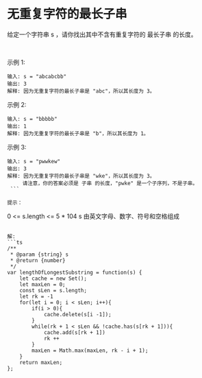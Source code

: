 # 无重复字符的最长子串

给定一个字符串 s ，请你找出其中不含有重复字符的 最长子串 的长度。

 

示例 1:
```
输入: s = "abcabcbb"
输出: 3 
解释: 因为无重复字符的最长子串是 "abc"，所以其长度为 3。
```

示例 2:
```
输入: s = "bbbbb"
输出: 1
解释: 因为无重复字符的最长子串是 "b"，所以其长度为 1。
```

示例 3:
```
输入: s = "pwwkew"
输出: 3
解释: 因为无重复字符的最长子串是 "wke"，所以其长度为 3。
     请注意，你的答案必须是 子串 的长度，"pwke" 是一个子序列，不是子串。
 ```

提示：
```
0 <= s.length <= 5 * 104
s 由英文字母、数字、符号和空格组成
```

解:
```ts
/**
 * @param {string} s
 * @return {number}
 */
var lengthOfLongestSubstring = function(s) {
    let cache = new Set();
    let maxLen = 0;
    const sLen = s.length;
    let rk = -1
    for(let i = 0; i < sLen; i++){
        if(i > 0){
            cache.delete(s[i -1]);
        }
        while(rk + 1 < sLen && !cache.has(s[rk + 1])){
            cache.add(s[rk + 1])
            rk ++
        }
        maxLen = Math.max(maxLen, rk - i + 1);
    }
    return maxLen;
};

```